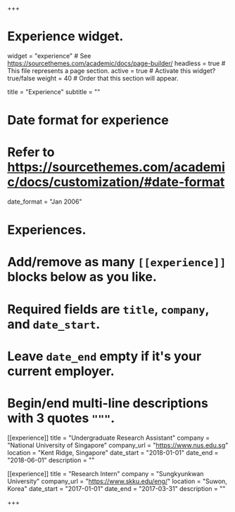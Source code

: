 +++
# Experience widget.
widget = "experience"  # See https://sourcethemes.com/academic/docs/page-builder/
headless = true  # This file represents a page section.
active = true  # Activate this widget? true/false
weight = 40  # Order that this section will appear.

title = "Experience"
subtitle = ""

# Date format for experience
#   Refer to https://sourcethemes.com/academic/docs/customization/#date-format
date_format = "Jan 2006"

# Experiences.
#   Add/remove as many `[[experience]]` blocks below as you like.
#   Required fields are `title`, `company`, and `date_start`.
#   Leave `date_end` empty if it's your current employer.
#   Begin/end multi-line descriptions with 3 quotes `"""`.
[[experience]]
  title = "Undergraduate Research Assistant"
  company = "National University of Singapore"
  company_url = "https://www.nus.edu.sg"
  location = "Kent Ridge, Singapore"
  date_start = "2018-01-01"
  date_end = "2018-06-01"
  description = ""

[[experience]]
  title = "Research Intern"
  company = "Sungkyunkwan University"
  company_url = "https://www.skku.edu/eng/"
  location = "Suwon, Korea"
  date_start = "2017-01-01"
  date_end = "2017-03-31"
  description = ""

+++
